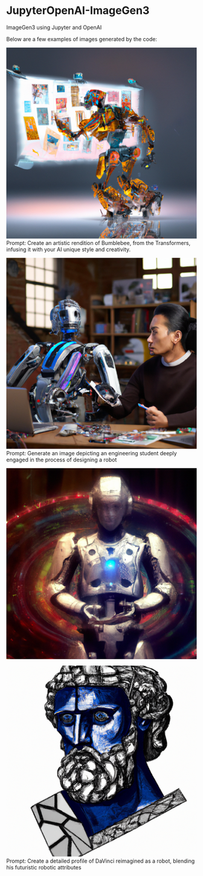 # JupyterOpenAI-ImageGen3
ImageGen3 using Jupyter and OpenAI

Below are a few examples of images generated by the code:

![Alt text](image.png)
Prompt: Create an artistic rendition of Bumblebee, from the Transformers, infusing it with your AI unique style and creativity.

![Alt text](image-1.png)
Prompt: Generate an image depicting an engineering student deeply engaged in the process of designing a robot

![Alt text](image-2.png)

![Alt text](image-3.png)
Prompt: Create a detailed profile of DaVinci reimagined as a robot, blending his futuristic robotic attributes